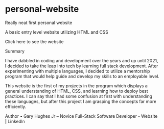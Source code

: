 # personal-website

Really neat first personal website

A basic entry level website utilizing HTML and CSS

Click here to see the website


 

Summary

I have dabbled in coding and development over the years and up until 2021, I decided to take the leap into tech by learning full stack development. After experimenting with multiple languages, I decided to utilize a mentorship program that would help guide and develop my skills to an employable level. 

This website is the first of my projects in the program which displays a general understanding of HTML, CSS, and learning how to deploy best practices. I can say that I had some confusion at first with understanding these languages, but after this project I am grasping the concepts far more efficiently. 

Author
•	Gary Hughes Jr – Novice Full-Stack Software Developer - Website | LinkedIn
